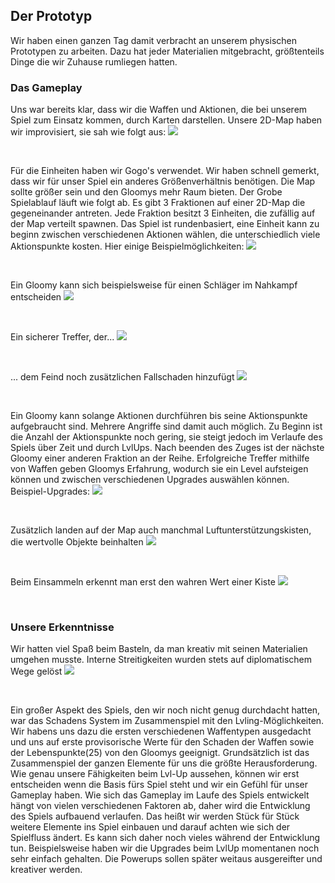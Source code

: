 ## Der Prototyp

Wir haben einen ganzen Tag damit verbracht an unserem physischen Prototypen zu arbeiten.
Dazu hat jeder Materialien mitgebracht, größtenteils Dinge die wir Zuhause rumliegen hatten.

### Das Gameplay

Uns war bereits klar, dass wir die Waffen und Aktionen, die bei unserem Spiel zum Einsatz kommen, durch Karten darstellen. Unsere 2D-Map haben wir improvisiert, sie sah wie folgt aus:
![](./images/IMG_5162.JPG)

&nbsp;

Für die Einheiten haben wir Gogo's verwendet. Wir haben schnell gemerkt, dass wir für unser Spiel ein anderes Größenverhältnis benötigen. Die Map sollte größer sein und den Gloomys mehr Raum bieten. Der Grobe Spielablauf läuft wie folgt ab. Es gibt 3 Fraktionen auf einer 2D-Map die gegeneinander antreten. Jede Fraktion besitzt 3 Einheiten, die zufällig auf der Map verteilt spawnen. Das Spiel ist rundenbasiert, eine Einheit kann zu beginn zwischen verschiedenen Aktionen wählen, die unterschiedlich viele Aktionspunkte kosten. Hier einige Beispielmöglichkeiten: ![](./images/IMG_5146.JPG)

&nbsp;

Ein Gloomy kann sich beispielsweise für einen Schläger im Nahkampf entscheiden
![](./images/IMG_5109.JPG)

&nbsp;

Ein sicherer Treffer, der... 
![](./images/IMG_5111.JPG)

&nbsp;

... dem Feind noch zusätzlichen Fallschaden hinzufügt
![](./images/IMG_5134.JPG)

&nbsp;

Ein Gloomy kann solange Aktionen durchführen bis seine Aktionspunkte aufgebraucht sind.
Mehrere Angriffe sind damit auch möglich. Zu Beginn ist die Anzahl der Aktionspunkte noch gering, sie steigt jedoch im Verlaufe des Spiels über Zeit und durch LvlUps.
Nach beenden des Zuges ist der nächste Gloomy einer anderen Fraktion an der Reihe.
Erfolgreiche Treffer mithilfe von Waffen geben Gloomys Erfahrung, wodurch sie ein Level aufsteigen können und zwischen verschiedenen Upgrades auswählen können.
Beispiel-Upgrades: ![](./images/IMG_5157.JPG)

&nbsp;

Zusätzlich landen auf der Map auch manchmal Luftunterstützungskisten, die wertvolle Objekte beinhalten
![](./images/IMG_5140.JPG)

&nbsp;

Beim Einsammeln erkennt man erst den wahren Wert einer Kiste
![](./images/IMG_5145.JPG)

&nbsp;

### Unsere Erkenntnisse

Wir hatten viel Spaß beim Basteln, da man kreativ mit seinen Materialien umgehen musste.
Interne Streitigkeiten wurden stets auf diplomatischem Wege gelöst ![](./images/IMG_5102.JPG)

&nbsp;

Ein großer Aspekt des Spiels, den wir noch nicht genug durchdacht hatten, war das Schadens System im Zusammenspiel mit den Lvling-Möglichkeiten. Wir habens uns dazu die ersten verschiedenen Waffentypen ausgedacht und uns auf erste provisorische Werte für den Schaden der Waffen sowie der Lebenspunkte(25) von den Gloomys geeignigt. 
Grundsätzlich ist das Zusammenspiel der ganzen Elemente für uns die größte Herausforderung.
Wie genau unsere Fähigkeiten beim Lvl-Up aussehen, können wir erst entscheiden wenn die Basis fürs Spiel steht und wir ein Gefühl für unser Gameplay haben. 
Wie sich das Gameplay im Laufe des Spiels entwickelt hängt von vielen verschiedenen Faktoren ab, daher wird die Entwicklung des Spiels aufbauend verlaufen. Das heißt wir werden Stück für Stück weitere Elemente ins Spiel einbauen und darauf achten wie sich der Spielfluss
ändert. Es kann sich daher noch vieles während der Entwicklung tun. Beispielsweise haben wir die Upgrades beim LvlUp momentanen noch sehr einfach gehalten. Die Powerups sollen später weitaus ausgereifter und kreativer werden.



